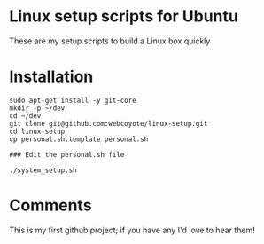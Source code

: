 Linux setup scripts for Ubuntu
=================================

These are my setup scripts to build a Linux box quickly


Installation
=====================

	sudo apt-get install -y git-core
	mkdir -p ~/dev
	cd ~/dev
	git clone git@github.com:webcoyote/linux-setup.git
	cd linux-setup
	cp personal.sh.template personal.sh

	### Edit the personal.sh file

	./system_setup.sh


Comments
========

This is my first github project; if you have any I'd love to hear them!
